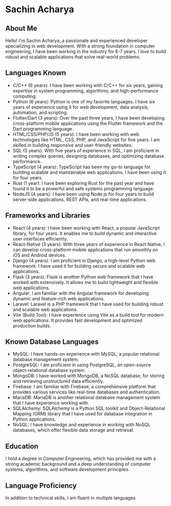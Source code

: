 # Sachin Acharya

## About Me
Hello! I'm Sachin Acharya, a passionate and experienced developer specializing in web development. With a strong foundation in computer engineering, I have been working in the industry for 6-7 years. I love to build robust and scalable applications that solve real-world problems.

## Languages Known
- C/C++ (6 years): I have been working with C/C++ for six years, gaining expertise in system programming, algorithms, and high-performance computing.
- Python (6 years): Python is one of my favorite languages. I have six years of experience using it for web development, data analysis, automation, and scripting.
- Flutter/Dart (3 years): Over the past three years, I have been developing cross-platform mobile applications using the Flutter framework and the Dart programming language.
- HTML/CSS/PHP/JS (5 years): I have been working with web technologies like HTML, CSS, PHP, and JavaScript for five years. I am skilled in building responsive and user-friendly websites.
- SQL (5 years): With five years of experience in SQL, I am proficient in writing complex queries, designing databases, and optimizing database performance.
- TypeScript (4 years): TypeScript has been my go-to language for building scalable and maintainable web applications. I have been using it for four years.
- Rust (1 year): I have been exploring Rust for the past year and have found it to be a powerful and safe systems programming language.
- NodeJS (4 years): I have been using Node.js for four years to build server-side applications, REST APIs, and real-time applications.

## Frameworks and Libraries
- React (4 years): I have been working with React, a popular JavaScript library, for four years. It enables me to build dynamic and interactive user interfaces efficiently.
- React-Native (3 years): With three years of experience in React Native, I can develop cross-platform mobile applications that run smoothly on iOS and Android devices.
- Django (4 years): I am proficient in Django, a high-level Python web framework. I have used it for building secure and scalable web applications.
- Flask (3 years): Flask is another Python web framework that I have worked with extensively. It allows me to build lightweight and flexible web applications.
- Angular: I am familiar with the Angular framework for developing dynamic and feature-rich web applications.
- Laravel: Laravel is a PHP framework that I have used for building robust and scalable web applications.
- Vite (Build Tool): I have experience using Vite as a build tool for modern web applications. It provides fast development and optimized production builds.

## Known Database Languages
- MySQL: I have hands-on experience with MySQL, a popular relational database management system.
- PostgreSQL: I am proficient in using PostgreSQL, an open-source object-relational database system.
- MongoDB: I have worked with MongoDB, a NoSQL database, for storing and retrieving unstructured data efficiently.
- Firebase: I am familiar with Firebase, a comprehensive platform that provides various services like real-time databases and authentication.
- MariaDB: MariaDB is another relational database management system that I have experience working with.
- SQLAlchemy: SQLAlchemy is a Python SQL toolkit and Object-Relational Mapping (ORM) library that I have used for database integration in Python applications.
- NoSQL: I have knowledge and experience in working with NoSQL databases, which offer flexible data storage and retrieval.

## Education
I hold a degree in Computer Engineering, which has provided me with a strong academic background and a deep understanding of computer systems, algorithms, and software development principles.

## Language Proficiency
In addition to technical skills, I am fluent in multiple languages
